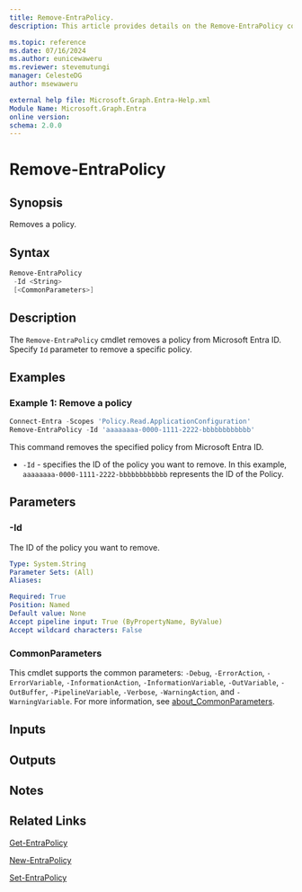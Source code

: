 ```yaml
---
title: Remove-EntraPolicy.
description: This article provides details on the Remove-EntraPolicy command.

ms.topic: reference
ms.date: 07/16/2024
ms.author: eunicewaweru
ms.reviewer: stevemutungi
manager: CelesteDG
author: msewaweru

external help file: Microsoft.Graph.Entra-Help.xml
Module Name: Microsoft.Graph.Entra
online version:
schema: 2.0.0
---
```


# Remove-EntraPolicy

## Synopsis

Removes a policy.

## Syntax

```powershell
Remove-EntraPolicy 
 -Id <String> 
 [<CommonParameters>]
```

## Description

The `Remove-EntraPolicy` cmdlet removes a policy from Microsoft Entra ID. Specify `Id` parameter to remove a specific policy.

## Examples

### Example 1: Remove a policy

```powershell
Connect-Entra -Scopes 'Policy.Read.ApplicationConfiguration'
Remove-EntraPolicy -Id 'aaaaaaaa-0000-1111-2222-bbbbbbbbbbbb'
```

This command removes the specified policy from Microsoft Entra ID.

- `-Id` - specifies the ID of the policy you want to remove. In this example, `aaaaaaaa-0000-1111-2222-bbbbbbbbbbbb` represents the ID of the Policy.

## Parameters

### -Id

The ID of the policy you want to remove.

```yaml
Type: System.String
Parameter Sets: (All)
Aliases:

Required: True
Position: Named
Default value: None
Accept pipeline input: True (ByPropertyName, ByValue)
Accept wildcard characters: False
```

### CommonParameters

This cmdlet supports the common parameters: `-Debug`, `-ErrorAction`, `-ErrorVariable`, `-InformationAction`, `-InformationVariable`, `-OutVariable`, `-OutBuffer`, `-PipelineVariable`, `-Verbose`, `-WarningAction`, and `-WarningVariable`. For more information, see [about_CommonParameters](https://go.microsoft.com/fwlink/?LinkID=113216).

## Inputs

## Outputs

## Notes

## Related Links

[Get-EntraPolicy](Get-EntraPolicy.md)

[New-EntraPolicy](New-EntraPolicy.md)

[Set-EntraPolicy](Set-EntraPolicy.md)
